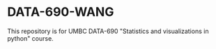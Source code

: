 # DATA-690-WANG
This repository is for UMBC DATA-690 "Statistics and visualizations in python" course.


